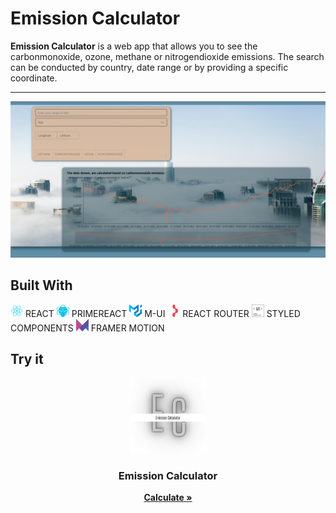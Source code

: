 # Emission Calculator

<strong>Emission Calculator</strong> is a web app that allows you to see the carbonmonoxide, ozone, methane or nitrogendioxide emissions. The search can be conducted by country, date range or by providing a specific coordinate.
<hr>



<a href="https://emission-calculator.netlify.app/" target="_blank"><img src="./public/og_img.png"></a>

## Built With

<img src="./public/read_me_img/logo192.png" width="20" height="20">  REACT
<img src="./public/read_me_img/primereact.svg" width="20" height="20">  PRIMEREACT
<img src="./public/read_me_img/material-ui.svg" width="20" height="20">  M-UI
<img src="./public/read_me_img/react-router.svg" width="20" height="20">  REACT ROUTER
<img src="./public/read_me_img/styled-components.svg" width="20" height="20">  STYLED COMPONENTS
<img src="./public/read_me_img/framer-motion.svg" width="20" height="20">  FRAMER MOTION


## Try it

<div align="center">
  <a href="https://emission-calculator.netlify.app/">
    <img src="./public/favicon_package/android-chrome-192x192.png" alt="Logo" width="120" height="120">
  </a>

<h3 align="center">Emission Calculator</h3>

  <p align="center">
    <a href="https://emission-calculator.netlify.app/"><strong>Calculate »</strong></a>
</div>
